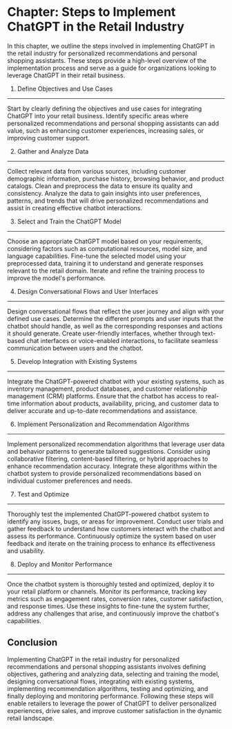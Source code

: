 Chapter: Steps to Implement ChatGPT in the Retail Industry
==========================================================

In this chapter, we outline the steps involved in implementing ChatGPT in the retail industry for personalized recommendations and personal shopping assistants. These steps provide a high-level overview of the implementation process and serve as a guide for organizations looking to leverage ChatGPT in their retail business.

1. Define Objectives and Use Cases
----------------------------------

Start by clearly defining the objectives and use cases for integrating ChatGPT into your retail business. Identify specific areas where personalized recommendations and personal shopping assistants can add value, such as enhancing customer experiences, increasing sales, or improving customer support.

2. Gather and Analyze Data
--------------------------

Collect relevant data from various sources, including customer demographic information, purchase history, browsing behavior, and product catalogs. Clean and preprocess the data to ensure its quality and consistency. Analyze the data to gain insights into user preferences, patterns, and trends that will drive personalized recommendations and assist in creating effective chatbot interactions.

3. Select and Train the ChatGPT Model
-------------------------------------

Choose an appropriate ChatGPT model based on your requirements, considering factors such as computational resources, model size, and language capabilities. Fine-tune the selected model using your preprocessed data, training it to understand and generate responses relevant to the retail domain. Iterate and refine the training process to improve the model's performance.

4. Design Conversational Flows and User Interfaces
--------------------------------------------------

Design conversational flows that reflect the user journey and align with your defined use cases. Determine the different prompts and user inputs that the chatbot should handle, as well as the corresponding responses and actions it should generate. Create user-friendly interfaces, whether through text-based chat interfaces or voice-enabled interactions, to facilitate seamless communication between users and the chatbot.

5. Develop Integration with Existing Systems
--------------------------------------------

Integrate the ChatGPT-powered chatbot with your existing systems, such as inventory management, product databases, and customer relationship management (CRM) platforms. Ensure that the chatbot has access to real-time information about products, availability, pricing, and customer data to deliver accurate and up-to-date recommendations and assistance.

6. Implement Personalization and Recommendation Algorithms
----------------------------------------------------------

Implement personalized recommendation algorithms that leverage user data and behavior patterns to generate tailored suggestions. Consider using collaborative filtering, content-based filtering, or hybrid approaches to enhance recommendation accuracy. Integrate these algorithms within the chatbot system to provide personalized recommendations based on individual customer preferences and needs.

7. Test and Optimize
--------------------

Thoroughly test the implemented ChatGPT-powered chatbot system to identify any issues, bugs, or areas for improvement. Conduct user trials and gather feedback to understand how customers interact with the chatbot and assess its performance. Continuously optimize the system based on user feedback and iterate on the training process to enhance its effectiveness and usability.

8. Deploy and Monitor Performance
---------------------------------

Once the chatbot system is thoroughly tested and optimized, deploy it to your retail platform or channels. Monitor its performance, tracking key metrics such as engagement rates, conversion rates, customer satisfaction, and response times. Use these insights to fine-tune the system further, address any challenges that arise, and continuously improve the chatbot's capabilities.

Conclusion
----------

Implementing ChatGPT in the retail industry for personalized recommendations and personal shopping assistants involves defining objectives, gathering and analyzing data, selecting and training the model, designing conversational flows, integrating with existing systems, implementing recommendation algorithms, testing and optimizing, and finally deploying and monitoring performance. Following these steps will enable retailers to leverage the power of ChatGPT to deliver personalized experiences, drive sales, and improve customer satisfaction in the dynamic retail landscape.
